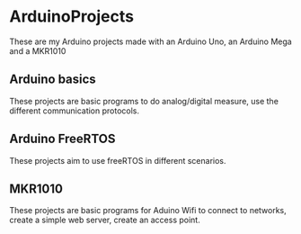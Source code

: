 # ArduinoProjects

These are my Arduino projects made with an Arduino Uno, an Arduino Mega and a MKR1010

## Arduino basics

These projects are basic programs to do analog/digital measure, use the different communication protocols.

## Arduino FreeRTOS

These projects aim to use freeRTOS in different scenarios.

## MKR1010

These projects are basic programs for Aduino Wifi to connect to networks, create a simple web server, create an access point.

